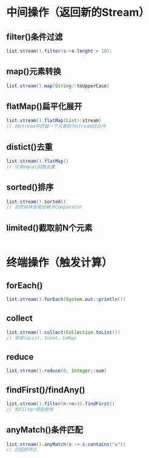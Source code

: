# 中间操作（返回新的Stream）

## filter()条件过滤
```java
list.stream().filter(s->s.lenght > 10);
```

## map()元素转换
```java
list.stream().map(String::toUpperCase)
```

## flatMap()扁平化展开
```java
list.stream().flatMap(List::stream)
// 将stream中的每一个元素转为stream后合并
```

## distict()去重
```java
list.stream().flatMap()
// 以来equal函数去重
```

## sorted()排序
```java
list.stream().sorted()
// 自然排序或者依赖于Comparator
```

## limited()截取前N个元素
```java

```

# 终端操作（触发计算）
## forEach()
```java
list.stream().forEach(System.out::println())
```

## collect
```java
list.stream().collect(Collection.toList())
// 常用toList，toSet，toMap
```

## reduce
```java
list.stream().reduce(0, Integer::sum)
```

## findFirst()/findAny()
```java
list.stream().filter(n->n>3).findFirst()
// 和filter搭配使用
```

## anyMatch()条件匹配
```java
list.stream().anyMatch(s -> s.contains("a")) 
// 匹配即终止
```